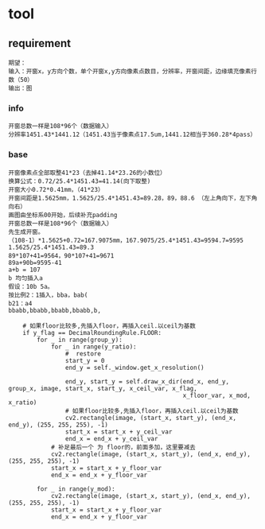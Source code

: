 # tool
## requirement
    期望：
    输入：开窗x，y方向个数，单个开窗x,y方向像素点数目，分辨率，开窗间距，边缘填充像素行数（50）
    输出：图

### info
    开窗总数一样是108*96个（数据输入）
    分辨率1451.43*1441.12（1451.43当于像素点17.5um,1441.12相当于360.28*4pass）
### base
    开窗像素点全部取整41*23（去掉41.14*23.26的小数位）
    换算公式：0.72/25.4*1451.43=41.14(向下取整)
    开窗大小0.72*0.41mm，（41*23）
    开窗间距是1.5625mm，1.5625/25.4*1451.43=89.28，89，88.6 （左上角向下，左下角向右）
    画图由坐标系00开始，后续补充padding
    开窗总数一样是108*96个（数据输入）
    先生成开窗。
    （108-1）*1.5625+0.72=167.9075mm，167.9075/25.4*1451.43=9594.7=9595
    1.5625/25.4*1451.43=89.3
    89*107+41=9564，90*107+41=9671
    89a+90b=9595-41
    a+b = 107
    b 均匀插入a
    假设：10b 5a。
    按比例2：1插入，bba，bab(
    b21：a4
    bbabb,bbabb,bbabb,bbabb,b,

        # 如果floor比较多,先插入floor，再插入ceil.以ceil为基数
        if y_flag == DecimalRoundingRule.FLOOR:
            for _ in range(group_y):
                for _ in range(y_ratio):
                    #  restore
                    start_y = 0
                    end_y = self._window.get_x_resolution()

                    end_y, start_y = self.draw_x_dir(end_x, end_y, group_x, image, start_x, start_y, x_ceil_var, x_flag,
                                                     x_floor_var, x_mod, x_ratio)
                    # 如果floor比较多,先插入floor，再插入ceil.以ceil为基数
                    cv2.rectangle(image, (start_x, start_y), (end_x, end_y), (255, 255, 255), -1)
                    start_x = start_x + y_ceil_var
                    end_x = end_x + y_ceil_var
                # 补足最后一个 为 floor的，前面多加，这里要减去
                cv2.rectangle(image, (start_x, start_y), (end_x, end_y), (255, 255, 255), -1)
                start_x = start_x + y_floor_var
                end_x = end_x + y_floor_var

            for _ in range(y_mod):
                cv2.rectangle(image, (start_x, start_y), (end_x, end_y), (255, 255, 255), -1)
                start_x = start_x + y_floor_var
                end_x = end_x + y_floor_var

